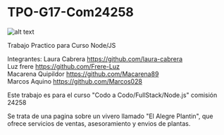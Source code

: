 # TPO-G17-Com24258
![alt text](https://main--elalegreplantinvivero.netlify.app/assets/logoVivero.png)



Trabajo Practico para Curso Node/JS

Integrantes: 
Laura Cabrera        https://github.com/laura-cabrera<br>
Luz frere            https://github.com/Frere-Luz<br>
Macarena Quipildor   https://github.com/Macarena89<br>
Marcos Aquino        https://github.com/Marcos028<br>

Este trabajo es para el curso "Codo a Codo/FullStack/Node.js" comisión 24258

Se trata de una pagina sobre un vivero llamado "El Alegre Plantin", que ofrece servicios de ventas, asesoramiento y envios de plantas. 



